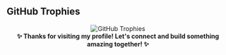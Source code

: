 ## GitHub Trophies

<div align="center"></div>
<div align="center">
  <img src="https://github-profile-trophy.vercel.app/?username=manjushwarofficial&theme=darkhub&no-frame=true&column=7&margin-w=15&margin-h=15" alt="GitHub Trophies"/>
</div>

<div align="center">
<b>✨ Thanks for visiting my profile! Let's connect and build something amazing together! ✨</b>
</div>
